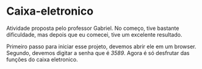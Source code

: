 # Caixa-eletronico
Atividade proposta pelo professor Gabriel. No começo, tive bastante dificuldade, mas depois que eu comecei, tive um excelente resultado.

Primeiro passo para iniciar esse projeto, devemos abrir ele em um browser. Segundo, devemos digitar a senha que é *3589*. Agora é só desfrutar das funções do caixa eletronico.
